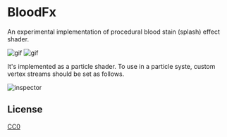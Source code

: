 BloodFx
=======

An experimental implementation of procedural blood stain (splash) effect shader.

![gif](https://i.imgur.com/X4OmGQq.gif) ![gif](https://i.imgur.com/wNftMm3.gif)

It's implemented as a particle shader.
To use in a particle syste, custom vertex streams should be set as follows.

![inspector](https://i.imgur.com/nfFohGF.png)

License
-------

[CC0](https://creativecommons.org/publicdomain/zero/1.0/)
